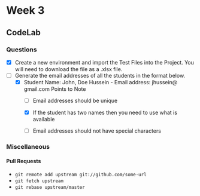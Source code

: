 # Week 3

## CodeLab

### Questions

- [x] Create a new environment and import the Test Files into the Project. You will need to download the file as a .xlsx file.
- [ ] Generate the email addresses of all the students in the format below. 
  - [x] Student Name: John, Doe Hussein - Email address: jhussein@ gmail.com
  Points to Note
    - [ ] Email addresses should be unique
    - [x] If the student has two names then you need to use what is available
    - [ ] Email addresses should not have special characters



### Miscellaneous
#### Pull Requests
- `git remote add upstream git://github.com/some-url`
- `git fetch upstream`
- `git rebase upstream/master`
